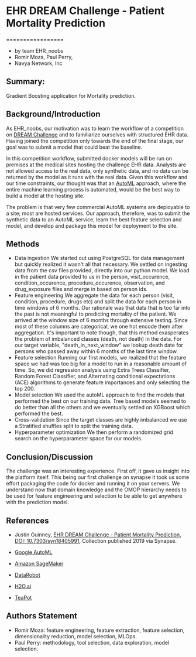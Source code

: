 # EHR DREAM Challenge - Patient Mortality Prediction
=================
- by team EHR_noobs
- Romir Moza, Paul Perry,
- Navya Network, Inc

## Summary:
Gradient Boosting application for Mortality prediction.

## Background/Introduction

As EHR_noobs, our motivation was to learn the workflow of a competition on [DREAM Challenge]() and to familiarize ourselves with structured EHR data. Having joined the competition only towards the end of the final stage, our goal was to submit a model that could beat the baseline.

In this competition workflow, submitted docker models will be run on premises at the medical sites hosting the challenge EHR data. Analysts are not allowed access to the real data, only synthetic data, and no data can be returned by the model as it runs with the real data. Given this workflow and our time constraints, our thought was that an [AutoML](https://en.wikipedia.org/wiki/Automated_machine_learning) approach, where the entire machine learning process is automated, would be the best way to build a model at the hosting site.

The problem is that very few commercial AutoML systems are deployable to a site; most are hosted services. Our approach, therefore, was to submit the synthetic data to an AutoML service, learn the best feature selection and model, and develop and package this model for deployment to the site.


## Methods

- Data ingestion
We started out using PostgreSQL for data management but quickly realized it wasn't all that necessary. We settled on ingesting data from the csv files provided, directly into our python model. We load in the patient data provided to us in the person, visit_occurence, condition_occurence, procedure_occurence, observation, and drug_exposure files and merge in based on person ids.
- Feature engineering
We aggregate the data for each person (visit, condition, procedure, drugs etc) and split the data for each person in time windows of 6 months. Our rationale was that data that is too far into the past is not meaningful to predicting mortality of the patient. We arrived at the window size of 6 months through extensive testing. Since most of these columns are categorical, we one hot encode them after aggregation. It's important to note though, that this method exasperates the problem of imbalanced classes (death, not death) in the data. For our target variable, "death_in_next_window" we lookup death date for persons who passed away within 6 months of the last time window.
- Feature selection
Running our first models, we realized that the feature space we had was too big for a model to run in a reasonable amount of time. So, we did regression analysis using Extra Trees Classifier, Random Forest Classifier, and Alternating conditional expectations (ACE) algorithms to generate feature importances and only selecting the top 200.
- Model selection
We used the autoML approach to find the models that performed the best on our training data. Tree based models seemed to do better than all the others and we eventually settled on XGBoost which performed the best.
- Cross-validation
Since the target classes are highly imbalanced we use a Stratified shuffles split to split the training data.
- Hyperparameter optimization
We then perform a randomized grid search on the hyperparameter space for our models.

## Conclusion/Discussion

The challenge was an interesting experience. First off, it gave us insight into the platform itself. This being our first challenge on synapse it took us some effort packaging the code for docker and running it on your servers.
We understand now that domain knowledge and the OMOP hierarchy needs to be used for feature engineering and selection to be able to get anywhere with the prediction model.

## References

- Justin Guinney, [EHR DREAM Challenge - Patient Mortality Prediction](https://www.synapse.org/#!Synapse:syn18405991/wiki/589657),
[DOI: 10.7303/syn18405991](https://doi.org/10.7303/syn18405991), Collection published 2019 via Synapse.

- [Google AutoML](https://ai.googleblog.com/2019/05/an-end-to-end-automl-solution-for.html)
- [Amazon SageMaker]()
- [DataRobot](https://www.datarobot.com)
- [H2O.ai]()
- [TeaPot]()

## Authors Statement

- Romir Moza: feature engineering, feature extraction, feature selection, dimensionality reduction, model selection, MLOps.
- Paul Perry: methodology, tool selection, data exploration, model selection.
